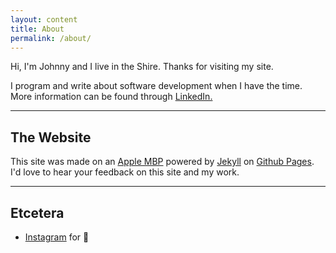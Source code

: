 ```yaml
---
layout: content
title: About
permalink: /about/
---
```

Hi, I'm Johnny and I live in the Shire. Thanks for visiting my site.

I program and write about software development when I have the time. More information can be found through <a href="https://www.linkedin.com/" data-network="LinkedIn" data-proofer-ignore>LinkedIn.</a>

----

## The Website
This site was made on an [Apple MBP](https://www.apple.com/) powered by [Jekyll](https://jekyllrb.com) on [Github Pages](https://pages.github.com).
I'd love to hear your feedback on this site and my work.

----

## Etcetera

- [Instagram](https://www.instagram.com/) for 📸

